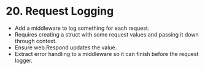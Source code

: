 # 20. Request Logging

- Add a middleware to log something for each request.
- Requires creating a struct with some request values and passing it down through context.
- Ensure web.Respond updates the value.
- Extract error handling to a middleware so it can finish before the request logger.
